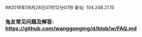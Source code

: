 ##2018年09月28日07时12分07秒 新址: 104.248.21.15
### 兔友常见问题及解答: https://github.com/wanggonging/d/blob/w/FAQ.md
